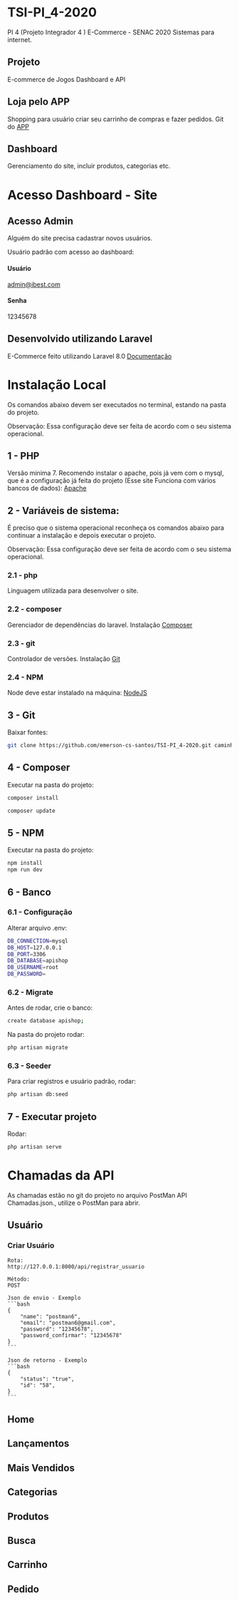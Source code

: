 # TSI-PI_4-2020
PI 4 (Projeto Integrador 4 ) E-Commerce  - SENAC 2020
Sistemas para internet.

## Projeto
E-commerce de Jogos
Dashboard e API


## Loja pelo APP 
Shopping para usuário criar seu carrinho de compras e fazer pedidos.
Git do [APP](https://github.com/emerson-cs-santos/TSI_PI4_2020_AndroidAPP)

## Dashboard
Gerenciamento do site, incluir produtos, categorias etc.

# Acesso Dashboard - Site

## Acesso Admin
Alguém do site precisa cadastrar novos usuários.

Usuário padrão com acesso ao dashboard:

#### Usuário
admin@ibest.com

#### Senha
12345678

## Desenvolvido utilizando Laravel
E-Commerce feito utilizando Laravel 8.0
[Documentação](https://laravel.com/docs)

# Instalação Local
Os comandos abaixo devem ser executados no terminal, estando na pasta do projeto.

Observação: Essa configuração deve ser feita de acordo com o seu sistema operacional.

## 1 - PHP
Versão minima 7. 
Recomendo instalar o apache, pois já vem com o mysql, que é a configuração já feita do projeto (Esse site Funciona com vários bancos de dados): 
[Apache](https://www.apachefriends.org/pt_br/index.html)

## 2 - Variáveis de sistema:
É preciso que o sistema operacional reconheça os comandos abaixo para continuar a instalação e depois executar o projeto.

Observação: Essa configuração deve ser feita de acordo com o seu sistema operacional.

### 2.1 - php
Linguagem utilizada para desenvolver o site.

### 2.2 - composer
Gerenciador de dependências do laravel. 
Instalação [Composer](https://getcomposer.org/download/)

### 2.3 - git
Controlador de versões. 
Instalação [Git](https://git-scm.com/book/en/v2/Getting-Started-Installing-Git)

### 2.4 - NPM
Node deve estar instalado na máquina:
[NodeJS](https://nodejs.org/en/download/)

## 3 - Git
Baixar fontes: 
```bash
git clone https://github.com/emerson-cs-santos/TSI-PI_4-2020.git caminho_seu_pc
```

## 4 - Composer
Executar na pasta do projeto: 
```bash
composer install
```

```bash
composer update 
```

## 5 - NPM
Executar na pasta do projeto: 
```bash
npm install
npm run dev
```

## 6 - Banco

### 6.1 - Configuração
Alterar arquivo .env:

```bash
DB_CONNECTION=mysql
DB_HOST=127.0.0.1
DB_PORT=3306
DB_DATABASE=apishop
DB_USERNAME=root
DB_PASSWORD=
```


### 6.2 - Migrate
Antes de rodar, crie o banco:
```bash
create database apishop;
```

Na pasta do projeto rodar: 
```bash
php artisan migrate
```

### 6.3 - Seeder
Para criar registros e usuário padrão, rodar: 
```bash
php artisan db:seed
```

## 7 - Executar projeto
Rodar: 
```bash
php artisan serve
```

# Chamadas da API
As chamadas estão no git do projeto no arquivo PostMan API Chamadas.json., utilize o PostMan para abrir.

## Usuário

### Criar Usuário
	Rota: 
	http://127.0.0.1:8000/api/registrar_usuario
	
	Método:
	POST
	
	Json de envio - Exemplo
	```bash
	{
		"name": "postman6",
		"email": "postman6@gmail.com",
		"password": "12345678",
		"password_confirmar": "12345678"
	}	
	```
	
	Json de retorno - Exemplo
	```bash
	{
		"status": "true",
		"id": "58",
	}	
	```	

## Home

## Lançamentos

## Mais Vendidos

## Categorias

## Produtos

## Busca

## Carrinho

## Pedido




